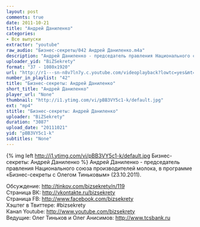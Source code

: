 ```yaml
---
layout: post
comments: true
date: 2011-10-21
title: "Андрей Даниленко"
categories:
- Все выпуски
extractor: "youtube"
raw_audio: "Бизнес-секреты/042 Андрей Даниленко.m4a"
description: "Андрей Даниленко - председатель правления Национального союза производителей молока, в программе «Бизнес-секреты с Олегом Тиньковым» (23.10.2011).\n\nОбсуждение: http://tinkov.com/bizsekrety/n/119\nСтраница ВК: http://vkontakte.ru/bizsekrety\nСтраница FB: http://www.facebook.com/bizsekrety\nХэштег в Твиттере: #bizsekrety\nКанал Youtube: http://www.youtube.com/bizsekrety\nВедущие: Олег Тиньков и Олег Анисимов: http://www.tcsbank.ru"
uploader_yid: "BiZSekrety"
format: "37 - 1080x1920"
url: "http://r1---sn-n8v7ln7y.c.youtube.com/videoplayback?lowtc=yes&mt=1362793212&ratebypass=yes&fexp=904429%2C912507%2C904829%2C916807%2C916626%2C920704%2C912806%2C902000%2C919512%2C929901%2C913605%2C925006%2C906938%2C931202%2C931401%2C908529%2C930803%2C920201%2C930101%2C930603%2C906834%2C926403&sver=3&mv=m&itag=37&ipbits=8&newshard=yes&key=yt1&ip=92.255.182.31&ms=au&upn=_NVmsPvz498&sparams=cp%2Cid%2Cip%2Cipbits%2Citag%2Clowtc%2Cratebypass%2Csource%2Cupn%2Cexpire&expire=1362816877&source=youtube&cp=U0hVR1hMVF9MUUNONV9QRlhJOlBfMmRrWXo4VUlI&id=a41077558e5cd7e9&signature=5F8FB5BEF729BCFA0DF93C43C13BE698BB16BF29.B6DA86820BB63E36FE78E93879D4B22A055A5466"
number_in_playlist: "42"
title: "Бизнес-секреты: Андрей Даниленко"
short_title: "Андрей Даниленко"
player_url: "None"
thumbnail: "http://i1.ytimg.com/vi/pBB3VY5c1-k/default.jpg"
ext: "mp4"
stitle: "Бизнес-секреты: Андрей Даниленко"
uploader: "BiZSekrety"
duration: "3087"
upload_date: "20111021"
yid: "pBB3VY5c1-k"
subtitles: "None"
---
```


{% img left http://i1.ytimg.com/vi/pBB3VY5c1-k/default.jpg Бизнес-секреты: Андрей Даниленко %}
Андрей Даниленко - председатель правления Национального союза производителей молока, в программе «Бизнес-секреты с Олегом Тиньковым» (23.10.2011).  
  
Обсуждение: http://tinkov.com/bizsekrety/n/119  
Страница ВК: http://vkontakte.ru/bizsekrety  
Страница FB: http://www.facebook.com/bizsekrety  
Хэштег в Твиттере: #bizsekrety  
Канал Youtube: http://www.youtube.com/bizsekrety  
Ведущие: Олег Тиньков и Олег Анисимов: http://www.tcsbank.ru